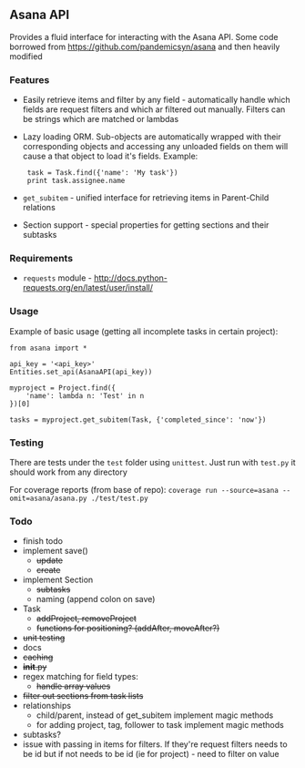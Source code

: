 ## Asana API

Provides a fluid interface for interacting with the Asana API.
Some code borrowed from https://github.com/pandemicsyn/asana and then heavily modified

### Features
 - Easily retrieve items and filter by any field - automatically handle which
 fields are request filters and which ar filtered out manually. Filters can be strings which are matched or lambdas
 - Lazy loading ORM. Sub-objects are automatically wrapped with their corresponding objects and accessing any unloaded fields on them will cause a that object to load it's fields. Example:

        task = Task.find({'name': 'My task'})
        print task.assignee.name

 - `get_subitem` - unified interface for retrieving items in Parent-Child
 relations
 - Section support - special properties for getting sections and their subtasks

### Requirements
  - `requests` module - http://docs.python-requests.org/en/latest/user/install/

### Usage

Example of basic usage (getting all incomplete tasks in certain project):

	from asana import *
	
	api_key = '<api_key>'
	Entities.set_api(AsanaAPI(api_key))
	
	myproject = Project.find({
		'name': lambda n: 'Test' in n
	})[0]
	
	tasks = myproject.get_subitem(Task, {'completed_since': 'now'})

### Testing

There are tests under the `test` folder using `unittest`. Just run with `test.py` it should work from any directory

For coverage reports (from base of repo):
`coverage run --source=asana --omit=asana/asana.py ./test/test.py`

### Todo
- finish todo
- implement save()
    - ~~update~~
    - ~~create~~
- implement Section
    - ~~subtasks~~
    - naming (append colon on save)
- Task
    - ~~addProject, removeProject~~
    - ~~functions for positioning? (addAfter, moveAfter?)~~
- ~~unit testing~~
- docs
- ~~caching~~
- ~~__init__.py~~
- regex matching for field types:
    - ~~handle array values~~
- ~~filter out sections from task lists~~
- relationships
    - child/parent, instead of get_subitem implement magic methods
    - for adding project, tag, follower to task implement magic methods
- subtasks?
- issue with passing in items for filters. If they're request filters needs to be id but if not needs to be id (ie for project) - need to filter on value
